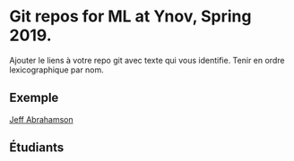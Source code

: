 # Git repos for ML at Ynov, Spring 2019.

Ajouter le liens à votre repo git avec texte qui vous identifie.
Tenir en ordre lexicographique par nom.

## Exemple

[Jeff Abrahamson](https://github.com/JeffAbrahamson/dotfiles)

## Étudiants
